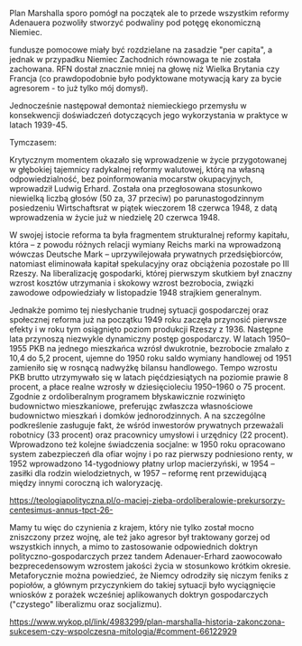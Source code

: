 Plan Marshalla sporo pomógł na początek ale to przede wszystkim reformy Adenauera pozwoliły stworzyć podwaliny pod potęgę ekonomiczną Niemiec.

fundusze pomocowe miały być rozdzielane na zasadzie "per capita", a jednak w przypadku Niemiec Zachodnich równowaga te nie została zachowana. RFN dostał znacznie mniej na głowę niż Wielka Brytania czy Francja (co prawdopodobnie było podyktowane motywacją kary za bycie agresorem - to już tylko mój domysł).

Jednocześnie następował demontaż niemieckiego przemysłu w konsekwencji doświadczeń dotyczących jego wykorzystania w praktyce w latach 1939-45.

Tymczasem:

Krytycznym momentem okazało się wprowadzenie w życie przygotowanej w głębokiej tajemnicy radykalnej reformy walutowej, którą na własną odpowiedzialność, bez poinformowania mocarstw okupacyjnych, wprowadził Ludwig Erhard. Została ona przegłosowana stosunkowo niewielką liczbą głosów (50 za, 37 przeciw) po parunastogodzinnym posiedzeniu Wirtschaftsrat w piątek wieczorem 18 czerwca 1948, z datą wprowadzenia w życie już w niedzielę 20 czerwca 1948.

W swojej istocie reforma ta była fragmentem strukturalnej reformy kapitału, która – z powodu różnych relacji wymiany Reichs marki na wprowadzoną wówczas Deutsche Mark – uprzywilejowała prywatnych przedsiębiorców, natomiast eliminowała kapitał spekulacyjny oraz obciążenia pozostałe po III Rzeszy. Na liberalizację gospodarki, której pierwszym skutkiem był znaczny wzrost kosztów utrzymania i skokowy wzrost bezrobocia, związki zawodowe odpowiedziały w listopadzie 1948 strajkiem generalnym.

Jednakże pomimo tej niesłychanie trudnej sytuacji gospodarczej oraz społecznej reforma już na początku 1949 roku zaczęła przynosić pierwsze efekty i w roku tym osiągnięto poziom produkcji Rzeszy z 1936. Następne lata przynoszą niezwykle dynamiczny postęp gospodarczy. W latach 1950–1955 PKB na jednego mieszkańca wzrósł dwukrotnie, bezrobocie zmalało z 10,4 do 5,2 procent, ujemne do 1950 roku saldo wymiany handlowej od 1951 zamieniło się w rosnącą nadwyżkę bilansu handlowego. Tempo wzrostu PKB brutto utrzymywało się w latach pięćdziesiątych na poziomie prawie 8 procent, a płace realne wzrosły w dziesięcioleciu 1950–1960 o 75 procent. Zgodnie z ordoliberalnym programem błyskawicznie rozwinięto budownictwo mieszkaniowe, preferując zwłaszcza własnościowe budownictwo mieszkań i domków jednorodzinnych. A na szczególne podkreślenie zasługuje fakt, że wśród inwestorów prywatnych przeważali robotnicy (33 procent) oraz pracownicy umysłowi i urzędnicy (22 procent). Wprowadzono też kolejne świadczenia socjalne: w 1950 roku opracowano system zabezpieczeń dla ofiar wojny i po raz pierwszy podniesiono renty, w 1952 wprowadzono 14-tygodniowy płatny urlop macierzyński, w 1954 – zasiłki dla rodzin wielodzietnych, w 1957 – reformę rent przewidującą między innymi coroczną ich waloryzację.

https://teologiapolityczna.pl/o-maciej-zieba-ordoliberalowie-prekursorzy-centesimus-annus-tpct-26-

Mamy tu więc do czynienia z krajem, który nie tylko został mocno zniszczony przez wojnę, ale też jako agresor był traktowany gorzej od wszystkich innych, a mimo to zastosowanie odpowiednich doktryn polityczno-gospodarczych przez tandem Adenauer-Erhard zaowocowało bezprecedensowym wzrostem jakości życia w stosunkowo krótkim okresie. Metaforycznie można powiedzieć, że Niemcy odrodziły się niczym feniks z popiołów, a głównym przyczynkiem do takiej sytuacji było wyciągnięcie wniosków z porażek wcześniej aplikowanych doktryn gospodarczych ("czystego" liberalizmu oraz socjalizmu).

https://www.wykop.pl/link/4983299/plan-marshalla-historia-zakonczona-sukcesem-czy-wspolczesna-mitologia/#comment-66122929
